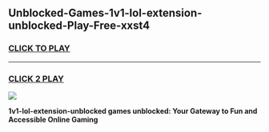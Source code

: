 
## Unblocked-Games-1v1-lol-extension-unblocked-Play-Free-xxst4
<h3>
<a href="https://premium76.site?title=1v1-lol-extension-unblocked&ref=18A1">CLICK TO PLAY</a></h3>
<hr>

<h3>
<a href="https://premium76.site?title=1v1-lol-extension-unblocked&ref=18A1">CLICK 2 PLAY</a>
  
</h3>

<a href="https://premium76.site?title=1v1-lol-extension-unblocked&ref=18A1"><img src="https://clearcache.store/games.png"></a>


**1v1-lol-extension-unblocked games unblocked: Your Gateway to Fun and Accessible Online Gaming**
